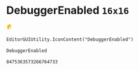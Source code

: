 # DebuggerEnabled `16x16`
<img src="/img/DebuggerEnabled.png" width=16 height=16>

``` CSharp
EditorGUIUtility.IconContent("DebuggerEnabled")
```
```
DebuggerEnabled
```
```
8475363573266764733
```
